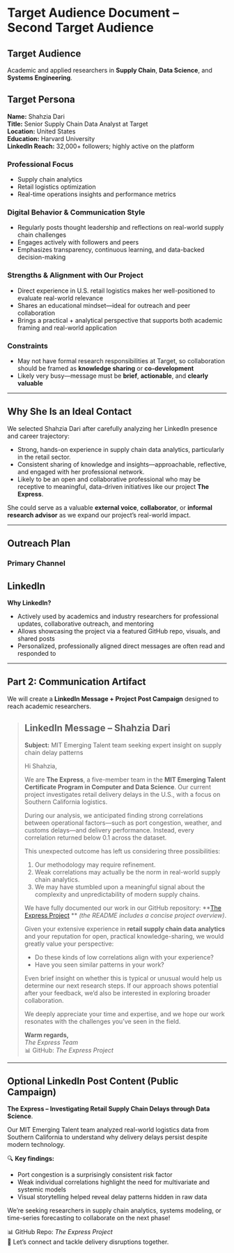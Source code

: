 # Target Audience Document – Second Target Audience

## Target Audience

Academic and applied researchers in **Supply Chain**, **Data Science**, and
**Systems Engineering**.

## Target Persona

**Name:** Shahzia Dari  
**Title:** Senior Supply Chain Data Analyst at Target  
**Location:** United States  
**Education:** Harvard University  
**LinkedIn Reach:** 32,000+ followers; highly active on the platform  

### Professional Focus

- Supply chain analytics  
- Retail logistics optimization  
- Real-time operations insights and performance metrics  

### Digital Behavior & Communication Style

- Regularly posts thought leadership and reflections on real-world supply chain challenges
- Engages actively with followers and peers  
- Emphasizes transparency, continuous learning, and data-backed decision-making

### Strengths & Alignment with Our Project

- Direct experience in U.S. retail logistics makes her well-positioned to evaluate
   real-world relevance
- Shares an educational mindset—ideal for outreach and peer collaboration  
- Brings a practical + analytical perspective that supports both academic
  framing and real-world application  

### Constraints

- May not have formal research responsibilities at Target, so collaboration
   should be framed as **knowledge sharing** or **co-development**  
- Likely very busy—message must be **brief**, **actionable**, and **clearly valuable**

---

## Why She Is an Ideal Contact

We selected Shahzia Dari after carefully analyzing her LinkedIn presence and
career trajectory:

- Strong, hands-on experience in supply chain data analytics, particularly
  in the retail sector.  
- Consistent sharing of knowledge and insights—approachable, reflective,
   and engaged with her professional network.  
- Likely to be an open and collaborative professional who may be receptive to
   meaningful, data-driven initiatives like our project **The Express**.  

She could serve as a valuable **external voice**, **collaborator**, or
**informal research advisor** as we expand our project’s real-world impact.

---

## Outreach Plan

### Primary Channel

## LinkedIn

**Why LinkedIn?**

- Actively used by academics and industry researchers for professional updates,
  collaborative outreach, and mentoring  
- Allows showcasing the project via a featured GitHub repo, visuals, and shared posts
- Personalized, professionally aligned direct messages are often read and
  responded to

---

## Part 2: Communication Artifact

We will create a **LinkedIn Message + Project Post Campaign** designed to reach
academic researchers.

> ## LinkedIn Message – Shahzia Dari  
>
> **Subject:** MIT Emerging Talent team seeking expert insight on supply chain
delay patterns
>
> Hi Shahzia,  
>
> We are **The Express**, a five-member team in the **MIT Emerging Talent
Certificate Program in Computer and Data Science**. Our current project
investigates retail delivery delays in the U.S., with a focus on Southern
California logistics.  
>
> During our analysis, we anticipated finding strong correlations between
operational factors—such as port congestion, weather, and customs delays—and
delivery performance. Instead, every correlation returned below 0.1 across the
dataset.  
>
> This unexpected outcome has left us considering three possibilities:  
>
> 1. Our methodology may require refinement.  
> 2. Weak correlations may actually be the norm in real-world supply chain analytics.
> 3. We may have stumbled upon a meaningful signal about the complexity and
unpredictability of modern supply chains.
>
> We have fully documented our work in our GitHub repository:
**[The Express Project](https://github.com/MIT-Emerging-Talent/ET6-CDSP-group-22-repo)
** *(the README includes a concise project overview)*.  
>
> Given your extensive experience in **retail supply chain data analytics** and
your reputation for open, practical knowledge-sharing, we would greatly value
your perspective:
>
> - Do these kinds of low correlations align with your experience?  
> - Have you seen similar patterns in your work?  
>
> Even brief insight on whether this is typical or unusual would help us
determine our next research steps. If our approach shows potential after your
feedback, we’d also be interested in exploring broader collaboration.  
>
> We deeply appreciate your time and expertise, and we hope our work resonates
with the challenges you’ve seen in the field.  
>
> **Warm regards,**  
> *The Express Team*  
> 📊 GitHub: *The Express Project*  

---

## Optional LinkedIn Post Content (Public Campaign)

**The Express – Investigating Retail Supply Chain Delays through Data Science**.

Our MIT Emerging Talent team analyzed real-world logistics data from Southern
 California to understand why delivery delays persist despite modern technology.

🔍 **Key findings:**

- Port congestion is a surprisingly consistent risk factor  
- Weak individual correlations highlight the need for multivariate and systemic models
- Visual storytelling helped reveal delay patterns hidden in raw data  

We’re seeking researchers in supply chain analytics, systems modeling,
or time-series forecasting to collaborate on the next phase!  

📊 GitHub Repo: *The Express Project*  
🧠 Let’s connect and tackle delivery disruptions together.  

